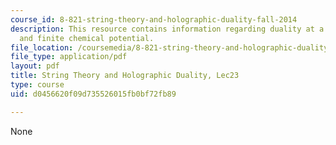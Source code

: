 ```yaml
---
course_id: 8-821-string-theory-and-holographic-duality-fall-2014
description: This resource contains information regarding duality at a finite temperature
  and finite chemical potential.
file_location: /coursemedia/8-821-string-theory-and-holographic-duality-fall-2014/d0456620f09d735526015fb0bf72fb89_MIT8_821S15_Lec23.pdf
file_type: application/pdf
layout: pdf
title: String Theory and Holographic Duality, Lec23
type: course
uid: d0456620f09d735526015fb0bf72fb89

---
```

None